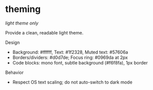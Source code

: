 # theming
*light theme only*

Provide a clean, readable light theme.

Design

- Background: #ffffff, Text: #1f2328, Muted text: #57606a
- Borders/dividers: #d0d7de; Focus ring: #0969da at 2px
- Code blocks: mono font, subtle background (#f6f8fa), 1px border

Behavior

- Respect OS text scaling; do not auto-switch to dark mode


